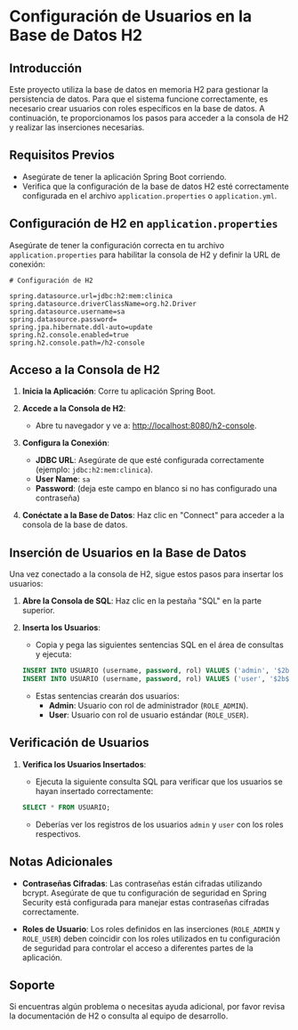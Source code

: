 
# Configuración de Usuarios en la Base de Datos H2

## Introducción

Este proyecto utiliza la base de datos en memoria H2 para gestionar la persistencia de datos. Para que el sistema funcione correctamente, es necesario crear usuarios con roles específicos en la base de datos. A continuación, te proporcionamos los pasos para acceder a la consola de H2 y realizar las inserciones necesarias.

## Requisitos Previos

- Asegúrate de tener la aplicación Spring Boot corriendo.
- Verifica que la configuración de la base de datos H2 esté correctamente configurada en el archivo `application.properties` o `application.yml`.

## Configuración de H2 en `application.properties`

Asegúrate de tener la configuración correcta en tu archivo `application.properties` para habilitar la consola de H2 y definir la URL de conexión:

```properties
# Configuración de H2

spring.datasource.url=jdbc:h2:mem:clinica
spring.datasource.driverClassName=org.h2.Driver
spring.datasource.username=sa
spring.datasource.password=
spring.jpa.hibernate.ddl-auto=update
spring.h2.console.enabled=true
spring.h2.console.path=/h2-console
```

## Acceso a la Consola de H2

1. **Inicia la Aplicación**: Corre tu aplicación Spring Boot.
   
2. **Accede a la Consola de H2**:
   - Abre tu navegador y ve a: [http://localhost:8080/h2-console](http://localhost:8080/h2-console).
   
3. **Configura la Conexión**:
   - **JDBC URL**: Asegúrate de que esté configurada correctamente (ejemplo: `jdbc:h2:mem:clinica`).
   - **User Name**: `sa`
   - **Password**: (deja este campo en blanco si no has configurado una contraseña)
   
4. **Conéctate a la Base de Datos**: Haz clic en "Connect" para acceder a la consola de la base de datos.

## Inserción de Usuarios en la Base de Datos

Una vez conectado a la consola de H2, sigue estos pasos para insertar los usuarios:

1. **Abre la Consola de SQL**: Haz clic en la pestaña "SQL" en la parte superior.

2. **Inserta los Usuarios**:
   - Copia y pega las siguientes sentencias SQL en el área de consultas y ejecuta:

   ```sql
   INSERT INTO USUARIO (username, password, rol) VALUES ('admin', '$2b$12$dR16Q33zmQMmVkgwrXB53OCE62qERfLOn.mMjEwXRyIIwbk9e8S16', 'ROLE_ADMIN');
   INSERT INTO USUARIO (username, password, rol) VALUES ('user', '$2b$12$dR16Q33zmQMmVkgwrXB53OCE62qERfLOn.mMjEwXRyIIwbk9e8S16', 'ROLE_USER');
   ```

   - Estas sentencias crearán dos usuarios:
     - **Admin**: Usuario con rol de administrador (`ROLE_ADMIN`).
     - **User**: Usuario con rol de usuario estándar (`ROLE_USER`).

## Verificación de Usuarios

1. **Verifica los Usuarios Insertados**:
   - Ejecuta la siguiente consulta SQL para verificar que los usuarios se hayan insertado correctamente:

   ```sql
   SELECT * FROM USUARIO;
   ```

   - Deberías ver los registros de los usuarios `admin` y `user` con los roles respectivos.

## Notas Adicionales

- **Contraseñas Cifradas**: Las contraseñas están cifradas utilizando bcrypt. Asegúrate de que tu configuración de seguridad en Spring Security está configurada para manejar estas contraseñas cifradas correctamente.
  
- **Roles de Usuario**: Los roles definidos en las inserciones (`ROLE_ADMIN` y `ROLE_USER`) deben coincidir con los roles utilizados en tu configuración de seguridad para controlar el acceso a diferentes partes de la aplicación.

## Soporte

Si encuentras algún problema o necesitas ayuda adicional, por favor revisa la documentación de H2 o consulta al equipo de desarrollo.
